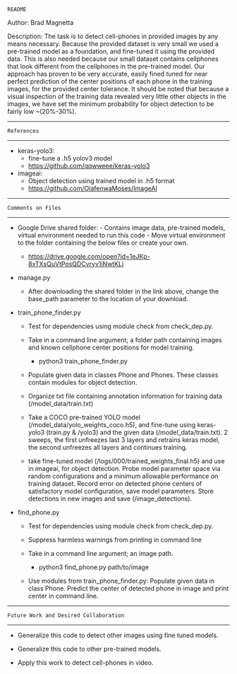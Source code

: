 
	README


Author: Brad Magnetta

Description: The task is to detect
cell-phones in provided images by any means necessary. Because the provided dataset is very small
we used a pre-trained model as a foundation, and fine-tuned it using the provided data. This is also needed because our small dataset contains cellphones that look different from the cellphones in the pre-trained model.
Our approach has proven to be very accurate, easily fined tuned for near perfect prediction of
the center positions of each phone in the training images, for the provided center tolerance. It
should be noted that because a visual inspection of the training data revealed very little other objects
in the images, we have set the minimum probability for object detection to be fairly low ~(20%-30%).

------------------------------
	References
------------------------------

- keras-yolo3:
	- fine-tune a .h5 yolov3 model
	- https://github.com/qqwweee/keras-yolo3
- imageai:
	- Object detection using trained model in .h5 format
	- https://github.com/OlafenwaMoses/ImageAI

------------------------------
	Comments on Files
------------------------------

 - Google Drive shared folder:
        - Contains image data, pre-trained models, virtual environment needed to run this code
        - Move virtual environment to the folder containing the below files or create your own.
	- https://drive.google.com/open?id=1eJKp-8xTXsQuVtPosQDCvryv1iNwtKLj


- manage.py

    - After downloading the shared folder in the link above, change the base_path parameter to the location of your download.

- train_phone_finder.py

	- Test for dependencies using module check from check_dep.py.

	- Take in a command line argument; a folder path containing images and known 
	cellphone center positions for model training.
	
		- python3 train_phone_finder.py

	- Populate given data in classes Phone and Phones. These classes contain
	modules for object detection.

	- Organize txt file containing annotation information for training data
	(/model_data/train.txt)

	- Take a COCO pre-trained YOLO model (/model_data/yolo_weights_coco.h5), and 
	fine-tune using keras-yolo3 (train.py & /yolo3) and the given data 
	(/model_data/train.txt). 2 sweeps, the first unfreezes last 3 layers and
	retrains keras model, the second unfreezes all layers and continues training.

	- take fine-tuned model (/logs/000/trained_weights_final.h5) and use
	in imageai, for object detection. Probe model parameter space via random
	configurations and a minimum allowable performance on training dataset. Record
	error on detected phone centers of satisfactory model configuration, save model 
	parameters. Store detections in new images and save (/image_detections).


- find_phone.py

	- Test for dependencies using module check from check_dep.py.

	- Suppress harmless warnings from printing in command line

	- Take in a command line argument; an image path.
	
		- python3 find_phone.py path/to/image

	- Use modules from train_phone_finder.py: Populate given data in class Phone.
	Predict the center of detected phone in image and print center in command line.

------------------------------
	Future Work and Desired Collaboration
------------------------------

- Generalize this code to detect other images using fine tuned models.

- Generalize this code to other pre-trained models.

- Apply this work to detect cell-phones in video.

